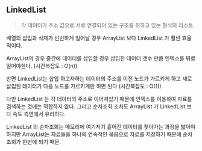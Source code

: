 ## LinkedList

> 각 데이터가 주소 값으로 서로 연결되어 있는 구조를 취하고 있는 형식의 리스트

배열의 삽입과 삭제가 빈번하게 일어날 경우 ArrayList 보다 LinkedList 가 훨씬 효율적이다. <br>

ArrayList의 경우 중간에 데이터를 삽입할 경우 삽입한 데이터 갯수 만큼 인덱스를 뒤로 밀어야한다. (시간복잡도 : O(n))<br>

반면 LinkedList는 삽입 하고자하는 데이터의 주소를 이전 노드가 가르키게 하고 새로 삽입된 데이터가 다음 노드를 가르키게만 하면 된다 (시간복잡도 : O(1))

다만 LinkedList 는 각 데이터의 주소로 이어져있기 때문에 인덱스를 이용하여 자료를 검색하는 것에는 적합하지 않다.
그리고 순차조회 조차도 ArrayList 가 LinkedList 보다 속도 측면에서 유리하다.

LinkedList 의 순차조회는 메모리에 여기저기 흩어진 데이터를 찾아가는 과정을 밟아야하지만 ArrayList는 자료들을 하나의 연속적인 묶음으로 자료를 저장하기 때문에 순차조회가 한번에 되기 때문.








